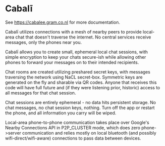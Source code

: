 # Cabalī

See https://cabalee.gram.co.nl for more documentation.

Cabalī utilizes connections with a mesh of nearby peers to provide local-area chat that doesn't traverse the internet.  No central services receive messages, only the phones near you.

Cabalī allows you to create small, ephemeral local chat sessions, with simple encryption to keep your chats secure-ish while allowing other phones to forward your messages on to their intended recipients.

Chat rooms are created utilizing preshared secret keys, with messages traversing the network using NaCL secret-box.  Symmetric keys are generated on the fly and sharable via QR codes.  Anyone that receives this code will have full future and (if they were listening prior, historic) access to all messages for that chat session.

Chat sessions are entirely ephemeral - no data hits persistent storage.  No chat messages, no chat session keys, nothing.  Turn off the app or restart the phone, and all information you carry will be wiped.

Local-area phone-to-phone communication takes place over Google's Nearby Connections API in P2P_CLUSTER mode, which does zero phone->server communication and relies mostly on local bluetooth (and possibly wifi-direct/wifi-aware) connections to pass data between devices.
